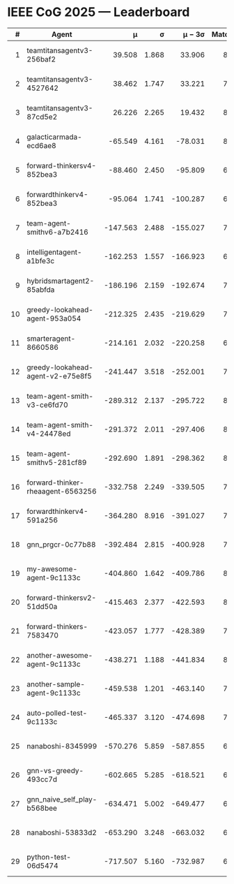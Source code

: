 # IEEE CoG 2025 — Leaderboard

| # | Agent | μ | σ | μ − 3σ | Matches | Updated |
|---:|---|---:|---:|---:|---:|---|
| 1 | teamtitansagentv3-256baf2 | 39.508 | 1.868 | 33.906 | 8360 | 2025-08-20 09:00 |
| 2 | teamtitansagentv3-4527642 | 38.462 | 1.747 | 33.221 | 7734 | 2025-08-20 09:00 |
| 3 | teamtitansagentv3-87cd5e2 | 26.226 | 2.265 | 19.432 | 8686 | 2025-08-20 09:00 |
| 4 | galacticarmada-ecd6ae8 | -65.549 | 4.161 | -78.031 | 8180 | 2025-08-20 09:00 |
| 5 | forward-thinkersv4-852bea3 | -88.460 | 2.450 | -95.809 | 6847 | 2025-08-20 09:00 |
| 6 | forwardthinkerv4-852bea3 | -95.064 | 1.741 | -100.287 | 6560 | 2025-08-20 09:00 |
| 7 | team-agent-smithv6-a7b2416 | -147.563 | 2.488 | -155.027 | 7960 | 2025-08-20 09:00 |
| 8 | intelligentagent-a1bfe3c | -162.253 | 1.557 | -166.923 | 6760 | 2025-08-20 09:00 |
| 9 | hybridsmartagent2-85abfda | -186.196 | 2.159 | -192.674 | 7410 | 2025-08-20 09:00 |
| 10 | greedy-lookahead-agent-953a054 | -212.325 | 2.435 | -219.629 | 7984 | 2025-08-20 09:00 |
| 11 | smarteragent-8660586 | -214.161 | 2.032 | -220.258 | 6963 | 2025-08-20 09:00 |
| 12 | greedy-lookahead-agent-v2-e75e8f5 | -241.447 | 3.518 | -252.001 | 7864 | 2025-08-20 09:00 |
| 13 | team-agent-smith-v3-ce6fd70 | -289.312 | 2.137 | -295.722 | 8782 | 2025-08-20 09:00 |
| 14 | team-agent-smith-v4-24478ed | -291.372 | 2.011 | -297.406 | 8742 | 2025-08-20 09:00 |
| 15 | team-agent-smithv5-281cf89 | -292.690 | 1.891 | -298.362 | 8260 | 2025-08-20 09:00 |
| 16 | forward-thinker-rheaagent-6563256 | -332.758 | 2.249 | -339.505 | 7500 | 2025-08-20 09:00 |
| 17 | forwardthinkerv4-591a256 | -364.280 | 8.916 | -391.027 | 7126 | 2025-08-20 09:00 |
| 18 | gnn_prgcr-0c77b88 | -392.484 | 2.815 | -400.928 | 7530 | 2025-08-20 09:00 |
| 19 | my-awesome-agent-9c1133c | -404.860 | 1.642 | -409.786 | 8460 | 2025-08-20 09:00 |
| 20 | forward-thinkersv2-51dd50a | -415.463 | 2.377 | -422.593 | 8380 | 2025-08-20 09:00 |
| 21 | forward-thinkers-7583470 | -423.057 | 1.777 | -428.389 | 7460 | 2025-08-20 09:00 |
| 22 | another-awesome-agent-9c1133c | -438.271 | 1.188 | -441.834 | 8780 | 2025-08-20 09:00 |
| 23 | another-sample-agent-9c1133c | -459.538 | 1.201 | -463.140 | 7820 | 2025-08-20 09:00 |
| 24 | auto-polled-test-9c1133c | -465.337 | 3.120 | -474.698 | 7720 | 2025-08-20 09:00 |
| 25 | nanaboshi-8345999 | -570.276 | 5.859 | -587.855 | 6940 | 2025-08-20 09:00 |
| 26 | gnn-vs-greedy-493cc7d | -602.665 | 5.285 | -618.521 | 6440 | 2025-08-20 09:00 |
| 27 | gnn_naive_self_play-b568bee | -634.471 | 5.002 | -649.477 | 6840 | 2025-08-20 09:00 |
| 28 | nanaboshi-53833d2 | -653.290 | 3.248 | -663.032 | 6160 | 2025-08-20 09:00 |
| 29 | python-test-06d5474 | -717.507 | 5.160 | -732.987 | 6670 | 2025-08-20 09:00 |
